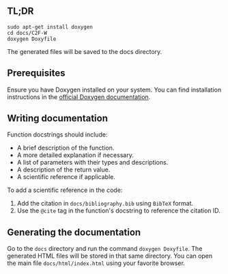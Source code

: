 ## TL;DR

```
sudo apt-get install doxygen
cd docs/C2F-W
doxygen Doxyfile
```

The generated files will be saved to the docs directory.

## Prerequisites

Ensure you have Doxygen installed on your system. You can find installation instructions in
the [official Doxygen documentation](https://www.doxygen.nl/manual/install.html).

## Writing documentation

Function docstrings should include:

- A brief description of the function.
- A more detailed explanation if necessary.
- A list of parameters with their types and descriptions.
- A description of the return value.
- A scientific reference if applicable.

To add a scientific reference in the code:

1. Add the citation in `docs/bibliography.bib` using `BibTeX` format.
2. Use the `@cite` tag in the function's docstring to reference the citation ID.

## Generating the documentation

Go to the `docs` directory and run the command `doxygen Doxyfile`. The generated HTML files will be stored in that
same
directory. You can open the main file `docs/html/index.html` using your favorite browser.